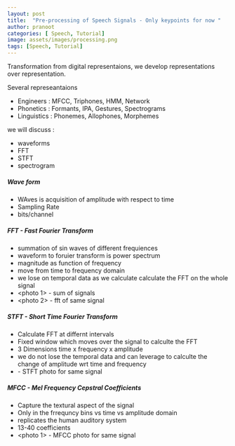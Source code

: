 ```yaml
---
layout: post
title:  "Pre-processing of Speech Signals - Only keypoints for now "
author: pranoot
categories: [ Speech, Tutorial]
image: assets/images/processing.png
tags: [Speech, Tutorial]
---
```



Transformation from digital representaions, we develop representations over representation.

Several represeantaions
- Engineers : MFCC, Triphones, HMM, Network
- Phonetics : Formants, IPA, Gestures, Spectrograms
- Linguistics : Phonemes, Allophones, Morphemes
 
we will discuss :
* waveforms
* FFT
* STFT
* spectrogram


##### Wave form 
- WAves is acquisition of amplitude with respect to time
- Sampling Rate 
- bits/channel

##### FFT - Fast Fourier Transform
- summation of sin waves of different frequiences
- waveform to foruier transform is power spectrum
- magnitude as function of frequency
- move from time to frequency domain
- we lose on temporal data as we calculate calculate the FFT on the whole signal 
- <photo 1> - sum of signals
- <photo 2> - fft of same signal


##### STFT - Short Time Fourier Transform
- Calculate FFT at differnt intervals
- Fixed window which moves over the signal to calculte the FFT
- 3 Dimensions time x frequency x amplitude
- we do not lose the temporal data and can leverage to calculte the change of amplitude wrt time and frequency
- <photo1 > - STFT photo for same signal


##### MFCC - Mel Frequency Cepstral Coefficients
- Capture the textural aspect of the signal
- Only in the frrequncy bins vs time vs amplitude domain
- replicates the human auditory system
- 13-40 coefficients
- <photo 1> - MFCC photo for same signal


